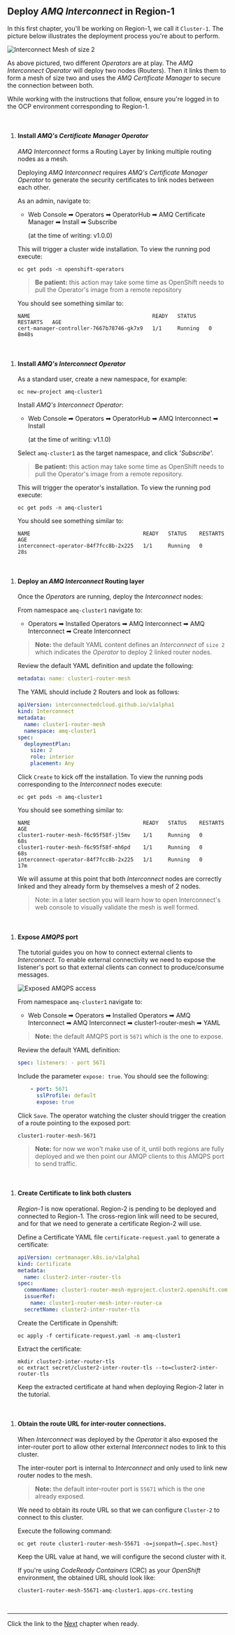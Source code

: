 

## Deploy *AMQ Interconnect* in Region-1

In this first chapter, you'll be working on Region-1, we call it `Cluster-1`. The picture below illustrates the deployment process you're about to perform. 


![](./images/region-1-intro.png "Interconnect Mesh of size 2")


As above pictured, two different *Operators* are at play. The *AMQ Interconnect Operator* will deploy two nodes (Routers). Then it links them to form a mesh of size two and uses the *AMQ Certificate Manager* to secure the connection between both. 

While working with the instructions that follow, ensure you're logged in to the OCP environment corresponding to Region-1.

<br/>

1. #### Install *AMQ's Certificate Manager Operator*

	*AMQ Interconnect* forms a Routing Layer by linking multiple routing nodes as a mesh.

	Deploying *AMQ Interconnect* requires *AMQ's Certificate Manager Operator* to generate the security certificates to link nodes between each other.

	As an admin, navigate to:

	- Web Console ➡ Operators ➡ OperatorHub ➡ AMQ Certificate Manager ➡ Install ➡ Subscribe

	  (at the time of writing: v1.0.0)

	This will trigger a cluster wide installation. To view the running pod execute:

	   oc get pods -n openshift-operators

	>**Be patient:** this action may take some time as OpenShift needs to pull the Operator's image from a remote repository

	You should see something similar to:

	   NAME                                       READY   STATUS    RESTARTS   AGE
	   cert-manager-controller-7667b78746-gk7x9   1/1     Running   0          8m48s

<br/>

1. #### Install *AMQ's Interconnect Operator*


	As a standard user, create a new namespace, for example:

	   oc new-project amq-cluster1

	Install *AMQ's Interconnect Operator*:

	 - Web Console ➡ Operators ➡ OperatorHub ➡ AMQ Interconnect ➡ Install 

		(at the time of writing: v1.1.0)

	Select `amq-cluster1` as the target namespace, and click '*Subscribe*'.

	>**Be patient:** this action may take some time as OpenShift needs to pull the Operator's image from a remote repository.

	This will trigger the operator's installation. To view the running pod execute:

	   oc get pods -n amq-cluster1

	You should see something similar to:

	   NAME                                    READY   STATUS    RESTARTS   AGE
	   interconnect-operator-84f7fcc8b-2x225   1/1     Running   0          28s

<br/>

1. #### Deploy an *AMQ Interconnect* Routing layer

    Once the *Operators* are running, deploy the *Interconnect* nodes:

	From namespace `amq-cluster1` navigate to:

	 - Operators ➡ Installed Operators ➡ AMQ Interconnect ➡ AMQ Interconnect ➡ Create Interconnect
	
	>**Note:** the default YAML content defines an *Interconnect* of `size 2` which indicates the *Operator* to deploy 2 linked router nodes.

	Review the default YAML definition and update the following:

	```yaml
	metadata: name: cluster1-router-mesh
	```

	The YAML should include 2 Routers and look as follows:

    ```yaml
    apiVersion: interconnectedcloud.github.io/v1alpha1
    kind: Interconnect
    metadata:
      name: cluster1-router-mesh
      namespace: amq-cluster1
    spec:
      deploymentPlan:
        size: 2
        role: interior
        placement: Any
    ```

	Click `Create` to kick off the installation. To view the running pods corresponding to the *Interconnect* nodes execute:

	   oc get pods -n amq-cluster1

	You should see something similar to:

	```
	NAME                                    READY   STATUS    RESTARTS   AGE
	cluster1-router-mesh-f6c95f58f-jl5mv    1/1     Running   0          68s
	cluster1-router-mesh-f6c95f58f-mh6pd    1/1     Running   0          68s
	interconnect-operator-84f7fcc8b-2x225   1/1     Running   0          17m
	```
	We will assume at this point that both *Interconnect* nodes are correctly linked and they already form by themselves a mesh of 2 nodes.

	> Note: in a later section you will learn how to open Interconnect's web console to visually validate the mesh is well formed. 

<br/>

1. #### Expose *AMQPS* port

	The tutorial guides you on how to connect external clients to *Interconnect*. To enable external connectivity we need to expose the listener's port so that external clients can connect to produce/consume messages.

	![](./images/amqps-access.png "Exposed AMQPS access")


	From namespace `amq-cluster1` navigate to:

	- Web Console ➡ Operators ➡ Installed Operators ➡ AMQ Interconnect ➡ AMQ Interconnect ➡ cluster1-router-mesh ➡ YAML

	>**Note:** the default AMQPS port is `5671` which is the one to expose.

	Review the default YAML definition:

	```yaml
	spec: listeners: - port 5671
	```

	Include the parameter `expose: true`. You should see the following:

	```yaml
	    - port: 5671
          sslProfile: default
          expose: true
	```
	Click `Save`. The operator watching the cluster should trigger the creation of a route pointing to the exposed port:

	   cluster1-router-mesh-5671

	>**Note:** for now we won't make use of it, until both regions are fully deployed and we then point our AMQP clients to this AMQPS port to send traffic.


<br/>

1. #### Create Certificate to link both clusters

	*Region-1* is now operational. Region-2 is pending to be deployed and connected to Region-1. The cross-region link will need to be secured, and for that we need to generate a certificate Region-2 will use.

	Define a Certificate YAML file `certificate-request.yaml` to generate a certificate:

	```yaml
	apiVersion: certmanager.k8s.io/v1alpha1
	kind: Certificate
	metadata:
	  name: cluster2-inter-router-tls
	spec:
	  commonName: cluster1-router-mesh-myproject.cluster2.openshift.com
	  issuerRef:
	    name: cluster1-router-mesh-inter-router-ca
	  secretName: cluster2-inter-router-tls
	```

	Create the Certificate in Openshift:

	   oc apply -f certificate-request.yaml -n amq-cluster1

	Extract the certificate:

	```
	mkdir cluster2-inter-router-tls
	oc extract secret/cluster2-inter-router-tls --to=cluster2-inter-router-tls
	```

	Keep the extracted certificate at hand when deploying Region-2 later in the tutorial.

<br/>

1. #### Obtain the route URL for inter-router connections.

	When *Interconnect* was deployed by the *Operator* it also exposed the inter-router port to allow other external *Interconnect* nodes to link to this cluster.

	The inter-router port is internal to *Interconnect* and only used to link new router nodes to the mesh.
	
	>**Note:** the default inter-router port is `55671` which is the one already exposed.

	We need to obtain its route URL so that we can configure `Cluster-2` to connect to this cluster.

	Execute the following command:

	   oc get route cluster1-router-mesh-55671 -o=jsonpath={.spec.host}

	Keep the URL value at hand, we will configure the second cluster with it.

	If you're using *CodeReady Containers* (CRC) as your *OpenShift* environment, the obtained URL should look like:

	   cluster1-router-mesh-55671-amq-cluster1.apps-crc.testing


</br>

---


Click the link to the [Next](./chapter2.md) chapter when ready. 
